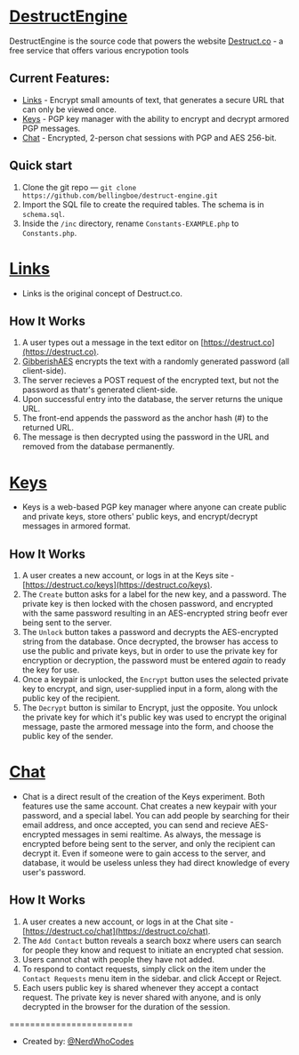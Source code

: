 # [DestructEngine](https://destruct.co/)

DestructEngine is the source code that powers the website [Destruct.co](https://destruct.co/) - a free service that offers various encrypotion tools

## Current Features:

* [Links](https://destruct.co/) - Encrypt small amounts of text, that generates a secure URL that can only be viewed once.
* [Keys](https://destruct.co/keys) - PGP key manager with the ability to encrypt and decrypt armored PGP messages.
* [Chat](https://destruct.co/chat) - Encrypted, 2-person chat sessions with PGP and AES 256-bit.

## Quick start

1. Clone the git repo — `git clone
   https://github.com/bellingboe/destruct-engine.git`
2. Import the SQL file to create the required tables. The schema is in `schema.sql`.
3. Inside the `/inc` directory, rename `Constants-EXAMPLE.php` to `Constants.php`.


# [Links](https://destruct.co/)

* Links is the original concept of Destruct.co.

## How It Works

1. A user types out a message in the text editor on [https://destruct.co](https://destruct.co).
2. [GibberishAES](https://github.com/mdp/gibberish-aes) encrypts the text with a randomly generated password (all client-side).
3. The server recieves a POST request of the encrypted text, but not the password as thatr's generated client-side.
4. Upon successful entry into the database, the server returns the unique URL.
5. The front-end appends the password as the anchor hash (#) to the returned URL.
6. The message is then decrypted using the password in the URL and removed from the database permanently.


# [Keys](https://destruct.co/keys)

* Keys is a web-based PGP key manager where anyone can create  public and private keys, store others' public keys, and encrypt/decrypt messages in armored format.

## How It Works

1. A user creates a new account, or logs in at the Keys site - [https://destruct.co/keys](https://destruct.co/keys).
2. The `Create` button asks for a label for the new key, and a password. The private key is then locked with the chosen password, and encrypted with the same password resulting in an AES-encrypted string beofr ever being sent to the server.
3. The `Unlock` button takes a password and decrypts the AES-encrypted string from the database. Once decrypted, the browser has access to use the public and private keys, but in order to use the private key for encryption or decryption, the password must be entered *again* to ready the key for use.
4. Once a keypair is unlocked, the `Encrypt` button uses the selected private key to encrypt, and sign, user-supplied input in a form, along with the public key of the recipient.
5. The `Decrypt` button is similar to Encrypt, just the opposite. You unlock the private key for which it's public key was used to encrypt the original message, paste the armored message into the form, and choose the public key of the sender.


# [Chat](https://destruct.co/chat)

* Chat is a direct result of the creation of the Keys experiment. Both features use the same account. Chat creates a new keypair with your password, and a special label. You can add people by searching for their email address, and once accepted, you can send and recieve AES-encrypted messages in semi realtime. As always, the message is encrypted before being sent to the server, and only the recipient can decrypt it. Even if someone were to gain access to the server, and database, it would be useless unless they had direct knowledge of every user's password.

## How It Works

1. A user creates a new account, or logs in at the Chat site - [https://destruct.co/chat](https://destruct.co/chat).
2. The `Add Contact` button reveals a search boxz where users can search for people they know and request to initiate an encrypted chat session.
3. Users cannot chat with people they have not added.
4. To respond to contact requests, simply click on the item under the `Contact Requests` menu item in the sidebar. and click Accept or Reject.
5. Each users public key is shared whenever they accept a contact request. The private key is never shared with anyone, and is only decrypted in the browser for the duration of the session.

========================

* Created by: [@NerdWhoCodes](http://twitter.com/NerdWhoCodes)